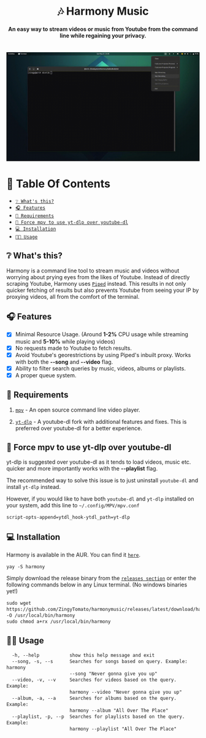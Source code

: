 <div align="center">
<h1>🎶 Harmony Music</h1>
<h4>An easy way to stream videos or music from Youtube from the command line while regaining your privacy.</h4>
</div>

<div align="center" width="60%" height="auto">
  <br>
    <img src="Showcase/2022-05-15 21-45-16.gif">
</div>

# 📖 Table Of Contents

* [`❔ What's this?`](#-whats-this)
* [`🎧 Features`](#-features)
* [`📜 Requirements`](#-requirements)
* [`🛑 Force mpv to use yt-dlp over youtube-dl`](#-force-mpv-to-use-yt-dlp-over-youtube-dl)
* [`💻 Installation`](#-installation)
* [`👨‍🔧 Usage`](#-usage)

## ❔ What's this?

Harmony is a command line tool to stream music and videos without worrying about prying eyes from the likes of Youtube. Instead of directly scraping Youtube, Harmony uses [`Piped`](https://github.com/TeamPiped/Piped) instead. This results in not only quicker fetching of results but also prevents Youtube from seeing your IP by proxying videos, all from the comfort of the terminal. 

## 🎧 Features

- [x] Minimal Resource Usage. (Around **1-2%** CPU usage while streaming music and **5-10%** while playing videos)
- [x] No requests made to Youtube to fetch results.
- [x] Avoid Youtube's georestrictions by using Piped's inbuilt proxy. Works with both the **--song** and **--video** flag.
- [x] Ability to filter search queries by music, videos, albums or playlists.
- [x] A proper queue system. 

## 📜 Requirements

1. [`mpv`](https://mpv.io) - An open source command line video player.

2. [`yt-dlp`](https://github.com/yt-dlp/yt-dlp) - A youtube-dl fork with additional features and fixes. This is preferred over youtube-dl for a better experience.

## 🛑 Force mpv to use yt-dlp over youtube-dl

yt-dlp is suggested over youtube-dl as it tends to load videos, music etc. quicker and more importantly works with the **--playlist** flag.

The recommended way to solve this issue is to just uninstall `youtube-dl` and install `yt-dlp` instead.

However, if you would like to have both `youtube-dl` and `yt-dlp` installed on your system, add this line to `~/.config/MPV/mpv.conf`

```
script-opts-append=ytdl_hook-ytdl_path=yt-dlp
```

## 💻 Installation

Harmony is available in the AUR. You can find it [`here`](https://aur.archlinux.org/packages/harmony).

```
yay -S harmony
```

Simply download the release binary from the [`releases section`](https://github.com/ZingyTomato/harmonymusic/releases) or enter the following commands below in any Linux terminal. (No windows binaries yet!)

```
sudo wget https://github.com/ZingyTomato/harmonymusic/releases/latest/download/harmony -O /usr/local/bin/harmony
sudo chmod a+rx /usr/local/bin/harmony
```

## 👨‍🔧 Usage

```
  -h, --help           show this help message and exit
  --song, -s, --s      Searches for songs based on query. Example: harmony
                       --song "Never gonna give you up"
  --video, -v, --v     Searches for videos based on the query. Example:
                       harmony --video "Never gonna give you up"
  --album, -a, --a     Searches for albums based on the query. Example:
                       harmony --album "All Over The Place"
  --playlist, -p, --p  Searches for playlists based on the query. Example:
                       harmony --playlist "All Over The Place"
```
